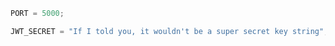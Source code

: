 ```javascript
PORT = 5000;

JWT_SECRET = "If I told you, it wouldn't be a super secret key string";
```
